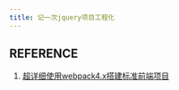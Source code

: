 ```yaml
---
title: 记一次jquery项目工程化
---
```


## REFERENCE

1. [超详细使用webpack4.x搭建标准前端项目](https://zhuanlan.zhihu.com/p/76689742)